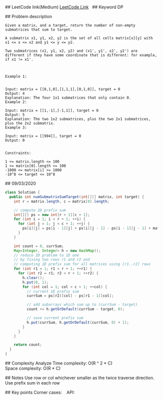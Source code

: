 ## LeetCode link(Medium)
[LeetCode Link](https://leetcode.com/problems/number-of-submatrices-that-sum-to-target/)
 
## Keyword
DP

## Problem description
```
Given a matrix, and a target, return the number of non-empty submatrices that sum to target.

A submatrix x1, y1, x2, y2 is the set of all cells matrix[x][y] with x1 <= x <= x2 and y1 <= y <= y2.

Two submatrices (x1, y1, x2, y2) and (x1', y1', x2', y2') are different if they have some coordinate that is different: for example, if x1 != x1'.

 

Example 1:


Input: matrix = [[0,1,0],[1,1,1],[0,1,0]], target = 0
Output: 4
Explanation: The four 1x1 submatrices that only contain 0.
Example 2:

Input: matrix = [[1,-1],[-1,1]], target = 0
Output: 5
Explanation: The two 1x2 submatrices, plus the two 2x1 submatrices, plus the 2x2 submatrix.
Example 3:

Input: matrix = [[904]], target = 0
Output: 0
 

Constraints:

1 <= matrix.length <= 100
1 <= matrix[0].length <= 100
-1000 <= matrix[i] <= 1000
-10^8 <= target <= 10^8
```
## 09/03/2020
```java
class Solution {
  public int numSubmatrixSumTarget(int[][] matrix, int target) {
    int r = matrix.length, c = matrix[0].length;

    // compute 2D prefix sum
    int[][] ps = new int[r + 1][c + 1];
    for (int i = 1; i < r + 1; ++i) {
      for (int j = 1; j < c + 1; ++j) {
        ps[i][j] = ps[i - 1][j] + ps[i][j - 1] - ps[i - 1][j - 1] + matrix[i - 1][j - 1];
      }
    }

    int count = 0, currSum;
    Map<Integer, Integer> h = new HashMap();
    // reduce 2D problem to 1D one
    // by fixing two rows r1 and r2 and 
    // computing 1D prefix sum for all matrices using [r1..r2] rows
    for (int r1 = 1; r1 < r + 1; ++r1) {
      for (int r2 = r1; r2 < r + 1; ++r2) {
        h.clear();
        h.put(0, 1);
        for (int col = 1; col < c + 1; ++col) {
          // current 1D prefix sum
          currSum = ps[r2][col] - ps[r1 - 1][col];

          // add subarrays which sum up to (currSum - target)
          count += h.getOrDefault(currSum - target, 0);

          // save current prefix sum
          h.put(currSum, h.getOrDefault(currSum, 0) + 1);
        }
      }
    }

    return count;
  }
}
```

## Complexity Analyze
Time complexity: O(R ^ 2 * C)  
Space complexity: O(R * C)

## Notes
Use row or col whichever smaller as the twice traverse direction.
Use prefix sum in each row

## Key points
Corner cases:   
API: